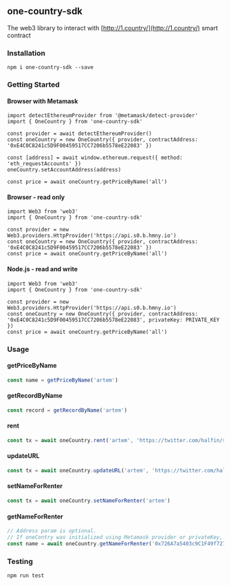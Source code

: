 ## one-country-sdk

The web3 library to interact with [http://1.country/](http://1.country/) smart contract

### Installation
```shell
npm i one-country-sdk --save
```

### Getting Started
#### Browser with Metamask
```shell
import detectEthereumProvider from '@metamask/detect-provider'
import { OneCountry } from 'one-country-sdk'

const provider = await detectEthereumProvider()
const oneCountry = new OneCountry({ provider, contractAddress: '0xE4C0C8241c5D9F00459517CC7206b5578eE22083' })

const [address] = await window.ethereum.request({ method: 'eth_requestAccounts' })
oneCountry.setAccountAddress(address)

const price = await oneCountry.getPriceByName('all')
```

#### Browser - read only
```shell
import Web3 from 'web3'
import { OneCountry } from 'one-country-sdk'

const provider = new Web3.providers.HttpProvider('https://api.s0.b.hmny.io')
const oneCountry = new OneCountry({ provider, contractAddress: '0xE4C0C8241c5D9F00459517CC7206b5578eE22083' })
const price = await oneCountry.getPriceByName('all')
```

#### Node.js - read and write
```shell
import Web3 from 'web3'
import { OneCountry } from 'one-country-sdk'

const provider = new Web3.providers.HttpProvider('https://api.s0.b.hmny.io')
const oneCountry = new OneCountry({ provider, contractAddress: '0xE4C0C8241c5D9F00459517CC7206b5578eE22083', privateKey: PRIVATE_KEY })
const price = await oneCountry.getPriceByName('all')
```

### Usage

#### getPriceByName
```javascript
const name = getPriceByName('artem')
```

#### getRecordByName
```javascript
const record = getRecordByName('artem')
```

#### rent
```javascript
const tx = await oneCountry.rent('artem', 'https://twitter.com/halfin/status/1072874040', '100000000')
```

#### updateURL
```javascript
const tx = await oneCountry.updateURL('artem', 'https://twitter.com/halfin/status/321214052')
```

#### setNameForRenter
```javascript
const tx = await oneCountry.setNameForRenter('artem')
```

#### getNameForRenter
```javascript
// Address param is optional.
// If oneContry was initialized using Metamask provider or privateKey, user account address will be used by default. 
const name = await oneCountry.getNameForRenter('0x726A7a5403c9C1F49f72789794358A2FfdacCA85')
```

### Testing

```javascript
npm run test
```
